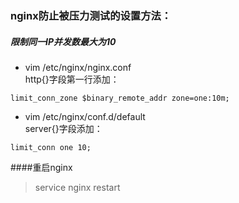 ### nginx防止被压力测试的设置方法：  
##### 限制同一IP并发数最大为10  
* vim /etc/nginx/nginx.conf  
http{}字段第一行添加：
```
limit_conn_zone $binary_remote_addr zone=one:10m;  
```
* vim /etc/nginx/conf.d/default  
server{}字段添加：  
```
limit_conn one 10;  
```
####重启nginx
>service nginx restart  
